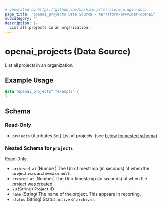```yaml
---
# generated by https://github.com/hashicorp/terraform-plugin-docs
page_title: "openai_projects Data Source - terraform-provider-openai"
subcategory: ""
description: |-
  List all projects in an organization.
---
```


# openai_projects (Data Source)

List all projects in an organization.

## Example Usage

```terraform
data "openai_projects" "example" {
}
```

<!-- schema generated by tfplugindocs -->
## Schema

### Read-Only

- `projects` (Attributes Set) List of projects. (see [below for nested schema](#nestedatt--projects))

<a id="nestedatt--projects"></a>
### Nested Schema for `projects`

Read-Only:

- `archived_at` (Number) The Unix timestamp (in seconds) of when the project was archived or `null`.
- `created_at` (Number) The Unix timestamp (in seconds) of when the project was created.
- `id` (String) Project ID.
- `name` (String) The name of the project. This appears in reporting.
- `status` (String) Status `active` or `archived`.
